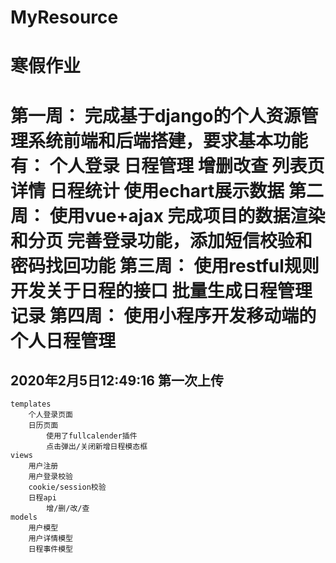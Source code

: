 # MyResource
寒假作业
==================================================================================
第一周：
	完成基于django的个人资源管理系统前端和后端搭建，要求基本功能有：
	个人登录
	日程管理
	增删改查
	列表页
	详情
	日程统计
	使用echart展示数据
第二周：
	使用vue+ajax 完成项目的数据渲染和分页
	完善登录功能，添加短信校验和密码找回功能
第三周：
	使用restful规则开发关于日程的接口
	批量生成日程管理记录
第四周：
	使用小程序开发移动端的个人日程管理
==================================================================================
2020年2月5日12:49:16 第一次上传 
----------------------------------------------------------------------------------
	templates
		个人登录页面
		日历页面
			使用了fullcalender插件
			点击弹出/关闭新增日程模态框
	views
		用户注册
		用户登录校验
		cookie/session校验
		日程api
			增/删/改/查
	models
		用户模型
		用户详情模型
		日程事件模型
